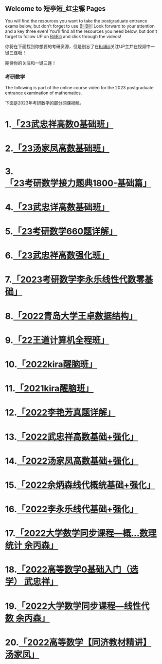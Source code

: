 ## Welcome to 短亭短_红尘辗 Pages

You will find the resources you want to take the postgraduate entrance exams below, but don't forget to use [BiliBili](https://space.bilibili.com/392310835)!
Look forward to your attention and a key three even!
You'll find all the resources you need below, but don't forget to follow UP on [BiliBili](https://space.bilibili.com/392310835) and click through the videos!

你将在下面找到你想要的考研资源，但是别忘了在[BiliBili](https://space.bilibili.com/494320446)关注UP主并在视频中一键三连哦！

期待你的关注和一键三连！

### 考研数学
The following is part of the online course video for the 2023 postgraduate entrance examination of mathematics.

下面是2023年考研数学的部分网课视频。

# 1.[「23武忠祥高数0基础班」](https://www.aliyundrive.com/s/wTSfKPUxfq9)
# 2.[「23汤家凤高数基础班」](https://www.aliyundrive.com/s/kMwnR2vRKo9)
# 3.[「23考研数学接力题典1800-基础篇」](https://www.aliyundrive.com/s/MFCP1VXF4Fw)
# 4.[「23武忠详高数基础班」](https://www.aliyundrive.com/s/SN9XUmjGS29)
# 5.[「23考研数学660题详解」](https://www.aliyundrive.com/s/5mbABneihUQ)
# 6.[「23武忠祥高数强化班」](https://www.aliyundrive.com/s/imX5HUJ8Z3Q)
# 7.[「2023考研数学李永乐线性代数零基础」](https://www.aliyundrive.com/s/SxDaNTgDf6o)
# 8.[「2022青岛大学王卓数据结构」](https://www.aliyundrive.com/s/S2fj1sWi2Aj)
# 9.[「22王道计算机全程班」](https://www.aliyundrive.com/s/fKsmGMDkeNc)
# 10.[「2022kira醒脑班」](https://www.aliyundrive.com/s/nktZwHYnra8)
# 11.[「2021kira醒脑班」](https://www.aliyundrive.com/s/BQVhre8RS5m)
# 12.[「2022李艳芳真题详解」](https://www.aliyundrive.com/s/df7Mv63SxZs)
# 13.[「2022武忠祥高数基础+强化」](https://www.aliyundrive.com/s/Z8gNM1qxwuM)
# 14.[「2022汤家凤高数基础+强化」](https://www.aliyundrive.com/s/ASCZwB2cF6T)
# 15.[「2022余炳森线代概统基础+强化」](https://www.aliyundrive.com/s/sjuX2Bcnw3Y)
# 16.[「2022李永乐线代基础+强化」](https://www.aliyundrive.com/s/a9k7XqLnKyA)
# 17.[「2022大学数学同步课程—概...数理统计 余丙森」](https://www.aliyundrive.com/s/agpiB2vauk2)
# 18.[「2022高等数学0基础入门（选学） 武忠祥」](https://www.aliyundrive.com/s/AAn4Zr6gtsr)
# 19.[「2022大学数学同步课程—线性代数 余丙森」](https://www.aliyundrive.com/s/mjg8aEi3Nr8)
# 20.[「2022高等数学【同济教材精讲】汤家凤」](https://www.aliyundrive.com/s/apBgkELDP5g)
